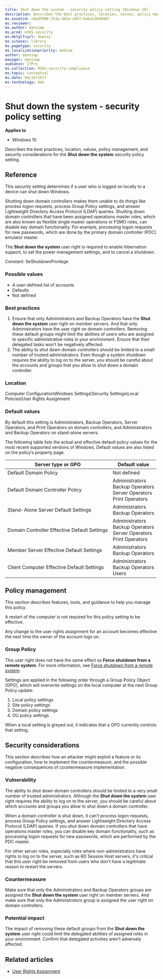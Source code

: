 ```yaml
---
title: Shut down the system - security policy setting (Windows 10)
description: Describes the best practices, location, values, policy management, and security considerations for the Shut down the system security policy setting.
ms.assetid: c8e8f890-153a-401e-a957-ba6a130304bf
ms.reviewer: 
ms.author: dansimp
ms.prod: m365-security
ms.mktglfcycl: deploy
ms.sitesec: library
ms.pagetype: security
ms.localizationpriority: medium
author: dansimp
manager: dansimp
audience: ITPro
ms.collection: M365-security-compliance
ms.topic: conceptual
ms.date: 04/19/2017
ms.technology: mde
---
```


# Shut down the system - security policy setting

**Applies to**
-   Windows 10

Describes the best practices, location, values, policy management, and security considerations for the **Shut down the system** security policy setting.

## Reference

This security setting determines if a user who is logged on locally to a device can shut down Windows.

Shutting down domain controllers makes them unable to do things like process logon requests, process Group Policy settings, and answer Lightweight Directory Access Protocol (LDAP) queries. Shutting down domain controllers that have been assigned operations master roles, which are also known as flexible single master operations or FSMO roles, can disable key domain functionality. For example, processing logon requests for new passwords, which are done by the primary domain controller (PDC) emulator master.

The **Shut down the system** user right is required to enable hibernation support, to set the power management settings, and to cancel a shutdown.

Constant: SeShutdownPrivilege

### Possible values

-   A user-defined list of accounts
-   Defaults
-   Not defined

### Best practices

1.  Ensure that only Administrators and Backup Operators have the **Shut down the system** user right on member servers. And that only Administrators have the user right on domain controllers. Removing these default groups might limit the abilities of users who are assigned to specific administrative roles in your environment. Ensure that their delegated tasks won't be negatively affected.
2.  The ability to shut down domain controllers should be limited to a small number of trusted administrators. Even though a system shutdown requires the ability to log on to the server, you should be careful about the accounts and groups that you allow to shut down a domain controller.

### Location

Computer Configuration\\Windows Settings\\Security Settings\\Local Policies\\User Rights Assignment

### Default values

By default this setting is Administrators, Backup Operators, Server Operators, and Print Operators on domain controllers, and Administrators and Backup Operators on stand-alone servers.

The following table lists the actual and effective default policy values for the most recent supported versions of Windows. Default values are also listed on the policy’s property page.

| Server type or GPO | Default value |
| - | - |
| Default Domain Policy | Not defined| 
| Default Domain Controller Policy | Administrators<br/>Backup Operators<br/>Server Operators<br/>Print Operators| 
| Stand-Alone Server Default Settings | Administrators<br/>Backup Operators| 
| Domain Controller Effective Default Settings | Administrators<br/>Backup Operators<br/>Server Operators<br/>Print Operators| 
| Member Server Effective Default Settings | Administrators<br/>Backup Operators| 
| Client Computer Effective Default Settings | Administrators<br/>Backup Operators<br/>Users| 
 
## Policy management

This section describes features, tools, and guidance to help you manage this policy.

A restart of the computer is not required for this policy setting to be effective.

Any change to the user rights assignment for an account becomes effective the next time the owner of the account logs on.

### Group Policy

This user right does not have the same effect as **Force shutdown from a remote system**. For more information, see [Force shutdown from a remote system](force-shutdown-from-a-remote-system.md).

Settings are applied in the following order through a Group Policy Object (GPO), which will overwrite settings on the local computer at the next Group Policy update:

1.  Local policy settings
2.  Site policy settings
3.  Domain policy settings
4.  OU policy settings

When a local setting is greyed out, it indicates that a GPO currently controls that setting.

## Security considerations

This section describes how an attacker might exploit a feature or its configuration, how to implement the countermeasure, and the possible negative consequences of countermeasure implementation.

### Vulnerability

The ability to shut down domain controllers should be limited to a very small number of trusted administrators. Although the **Shut down the system** user right requires the ability to log on to the server, you should be careful about which accounts and groups you allow to shut down a domain controller.

When a domain controller is shut down, it can't process logon requests, process Group Policy settings, and answer Lightweight Directory Access Protocol (LDAP) queries. If you shut down domain controllers that have operations master roles, you can disable key domain functionality, such as processing logon requests for new passwords, which are performed by the PDC master.

For other server roles, especially roles where non-administrators have rights to log on to the server, such as RD Session Host servers, it's critical that this user right be removed from users who don't have a legitimate reason to restart the servers.

### Countermeasure

Make sure that only the Administrators and Backup Operators groups are assigned the **Shut down the system** user right on member servers. And make sure that only the Administrators group is assigned the user right on domain controllers.

### Potential impact

The impact of removing these default groups from the **Shut down the system** user right could limit the delegated abilities of assigned roles in your environment. Confirm that delegated activities aren't adversely affected.

## Related articles

- [User Rights Assignment](user-rights-assignment.md)
